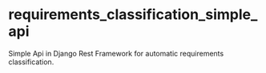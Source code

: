 # requirements_classification_simple_api
Simple Api in Django Rest Framework for automatic requirements classification.
